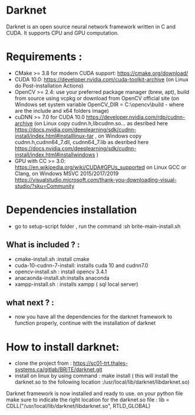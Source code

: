 

# Darknet #
Darknet is an open source neural network framework written in C and CUDA. It supports CPU and GPU computation.

#  Requirements :
- CMake >= 3.8 for modern CUDA support: https://cmake.org/download/
- CUDA 10.0: https://developer.nvidia.com/cuda-toolkit-archive (on Linux do Post-installation Actions)
- OpenCV >= 2.4: use your preferred package manager (brew, apt), build from source using vcpkg or download from OpenCV official site (on Windows set system variable OpenCV_DIR = C:\opencv\build - where are the include and x64 folders image)
- cuDNN >= 7.0 for CUDA 10.0 https://developer.nvidia.com/rdp/cudnn-archive (on Linux copy cudnn.h,libcudnn.so... as desribed here https://docs.nvidia.com/deeplearning/sdk/cudnn-install/index.html#installlinux-tar , on Windows copy cudnn.h,cudnn64_7.dll, cudnn64_7.lib as desribed here https://docs.nvidia.com/deeplearning/sdk/cudnn-install/index.html#installwindows )
- GPU with CC >= 3.0: https://en.wikipedia.org/wiki/CUDA#GPUs_supported
on Linux GCC or Clang, on Windows MSVC 2015/2017/2019 https://visualstudio.microsoft.com/thank-you-downloading-visual-studio/?sku=Community

# Dependencies installation

- go to setup-script folder , run the command :sh brite-main-install.sh
##  What is included ? :
- cmake-install.sh :install cmake
- cuda-10-cudnn-7-install: installs cuda 10 and cudnn7.0
- opencv-install.sh : install opencv 3.4.1
- anacaonda-install.sh:installs anaconda
- xampp-install.sh : installs xampp ( sql local server)


##  what next ? :
- now you have all the dependencies for the darknet framework to function properly, continue with 
the installation of darknet

#  How to install darknet:

- clone the project from : https://sc01-trt.thales-systems.ca/gitlab/BRiTE/darknet.git
- install on linux by using command : make install  ( this will install the darknet.so to the following location :/usr/local/lib/darknet/libdarknet.so)

Darknet framework is now installed and ready to use. 
on your python file make sure to indicate the right location for the darknet.so file : lib = CDLL("/usr/local/lib/darknet/libdarknet.so", RTLD_GLOBAL)
